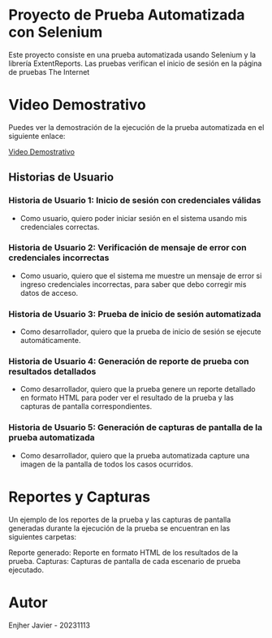 # Proyecto de Prueba Automatizada con Selenium

Este proyecto consiste en una prueba automatizada usando Selenium y la librería ExtentReports. Las pruebas verifican el inicio de sesión en la página de pruebas The Internet

# Video Demostrativo
Puedes ver la demostración de la ejecución de la prueba automatizada en el siguiente enlace:

[Video Demostrativo](https://youtu.be/8lRbi_5LOxo)

## Historias de Usuario

### Historia de Usuario 1: Inicio de sesión con credenciales válidas
- Como usuario, quiero poder iniciar sesión en el sistema usando mis credenciales correctas.

### Historia de Usuario 2: Verificación de mensaje de error con credenciales incorrectas
- Como usuario, quiero que el sistema me muestre un mensaje de error si ingreso credenciales incorrectas, para saber que debo corregir mis datos de acceso.

### Historia de Usuario 3: Prueba de inicio de sesión automatizada
- Como desarrollador, quiero que la prueba de inicio de sesión se ejecute automáticamente.

### Historia de Usuario 4: Generación de reporte de prueba con resultados detallados
- Como desarrollador, quiero que la prueba genere un reporte detallado en formato HTML para poder ver el resultado de la prueba y las capturas de pantalla correspondientes.

### Historia de Usuario 5: Generación de capturas de pantalla de la prueba automatizada
- Como desarrollador, quiero que la prueba automatizada capture una imagen de la pantalla de todos los casos ocurridos.

# Reportes y Capturas
Un ejemplo de los reportes de la prueba y las capturas de pantalla generadas durante la ejecución de la prueba se encuentran en las siguientes carpetas:

Reporte generado: Reporte en formato HTML de los resultados de la prueba.
Capturas: Capturas de pantalla de cada escenario de prueba ejecutado.

# Autor

Enjher Javier - 20231113
